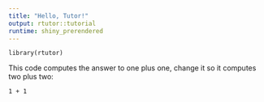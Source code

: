 ```yaml
---
title: "Hello, Tutor!"
output: rtutor::tutorial
runtime: shiny_prerendered
---
```


```{r setup, include=FALSE}
library(rtutor)
```

This code computes the answer to one plus one, change it so it computes two plus two:

```{r addition, exercise=TRUE}
1 + 1
```